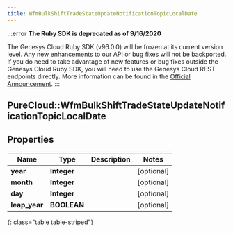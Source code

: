 ```yaml
---
title: WfmBulkShiftTradeStateUpdateNotificationTopicLocalDate
---
```


:::error
**The Ruby SDK is deprecated as of 9/16/2020**

The Genesys Cloud Ruby SDK (v96.0.0) will be frozen at its current version level. Any new enhancements to our API or bug fixes will not be backported. If you do need to take advantage of new features or bug fixes outside the Genesys Cloud Ruby SDK, you will need to use the Genesys Cloud REST endpoints directly. More information can be found in the [Official Announcement](https://developer.mypurecloud.com/forum/t/announcement-genesys-cloud-ruby-sdk-end-of-life/8850).
:::


## PureCloud::WfmBulkShiftTradeStateUpdateNotificationTopicLocalDate

## Properties

|Name | Type | Description | Notes|
|------------ | ------------- | ------------- | -------------|
| **year** | **Integer** |  | [optional] |
| **month** | **Integer** |  | [optional] |
| **day** | **Integer** |  | [optional] |
| **leap_year** | **BOOLEAN** |  | [optional] |
{: class="table table-striped"}


